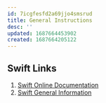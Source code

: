 ```yaml
---
id: 7icgfesfd2a69jjo4smsrud
title: General Instructions
desc: ''
updated: 1687664453902
created: 1687664205122
---
```

## Swift Links

1. [Swift Online Documentation](https://docs.swift.org/swift-book/documentation/the-swift-programming-language/aboutswift)
2. [Swift General Information](https://www.swift.org/)
